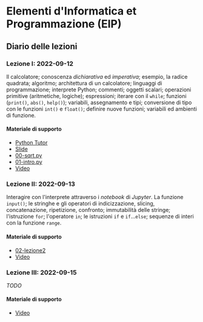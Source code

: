 # Elementi d'Informatica et Programmazione (EIP)

## Diario delle lezioni

### Lezione I: 2022-09-12

Il calcolatore; conoscenza *dichiarativa* ed *imperativa*; esempio, la radice quadrata; algoritmo; architettura di un calcolatore; linguaggi di programmazione; interprete Python; commenti; oggetti scalari; operazioni primitive (aritmetiche, logiche); espressioni; iterare con il `while`; funzioni (`print()`, `abs()`, `help()`); variabili, assegnamento e tipi; conversione di tipo con le funzioni `int()` e `float()`; definire nuove funzioni; variabili ed ambienti di funzione.

#### Materiale di supporto

- [Python Tutor](https://pythontutor.com/) 
- [Slide](/slides/01.pdf)
- [00-sqrt.py](/code/00-sqrt.py)
- [01-intro.py](/code/01-intro.py)
- [Video](https://uniroma2-my.sharepoint.com/:v:/g/personal/gianluca_rossi_uniroma2_eu/EcNrTJ06vplEnY4Fq2vv9McBiccSrnQC3E5Qk6mWaz3Igw?e=1AwueY)


### Lezione II: 2022-09-13

Interagire con l'interprete attraverso i *notebook* di *Jupyter*. La funzione `input()`; le stringhe e gli operatori di indicizzazione, slicing, concatenazione, ripetizione, confronto; immutabilità delle stringe; l'istruzione `for`; l'operatore `in`; le istruzioni `if` e `if`...`else`; sequenze di interi con la funzione `range`.

#### Materiale di supporto

- [02-lezione2](/code/02-lezione2.ipynb)
- [Video](https://uniroma2-my.sharepoint.com/:v:/r/personal/ercole_angelucci_uniroma2_eu/Documents/Registrazioni/Corso%20I_%20Elementi%20d%27Informatica%20et%20Programmazione%20%28EIP%29-20220913_105128-Meeting%20Recording.mp4?csf=1&web=1&e=iB6t7L)


### Lezione III: 2022-09-15

*TODO*

#### Materiale di supporto

- [Video](https://uniroma2-my.sharepoint.com/:v:/g/personal/ercole_angelucci_uniroma2_eu/EQImYAuDSzJNl1Urnma2acMBWGgDiBPDmSGb9RVYHOvyoQ)
